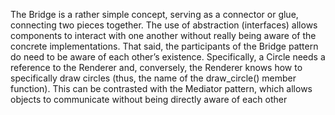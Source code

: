 The Bridge is a rather simple concept, serving as a connector or glue,
connecting two pieces together. The use of abstraction (interfaces) allows
components to interact with one another without really being aware of the
concrete implementations.
That said, the participants of the Bridge pattern do need to be aware of
each other’s existence. Specifically, a Circle needs a reference to the
Renderer and, conversely, the Renderer knows how to specifically
draw circles (thus, the name of the draw_circle() member function).
This can be contrasted with the Mediator pattern, which allows objects to
communicate without being directly aware of each other